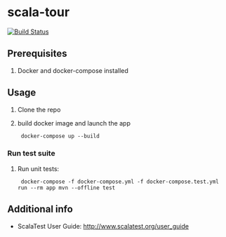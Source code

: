 # scala-tour

[![Build Status](https://travis-ci.com/shilgam/scalatest-tour.svg?branch=master)](https://travis-ci.com/shilgam/scalatest-tour)

## Prerequisites

1. Docker and docker-compose installed

## Usage

1. Clone the repo

1. build docker image and launch the app

        docker-compose up --build

### Run test suite

1. Run unit tests:

        docker-compose -f docker-compose.yml -f docker-compose.test.yml run --rm app mvn --offline test

## Additional info

* ScalaTest User Guide: http://www.scalatest.org/user_guide
